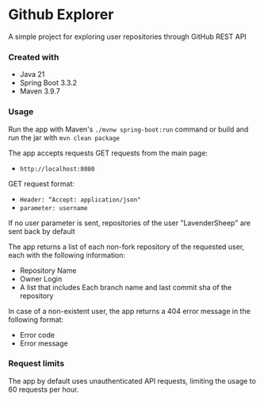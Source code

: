 # Github Explorer

A simple project for exploring user repositories through GitHub REST API

### Created with
* Java 21
* Spring Boot 3.3.2
* Maven 3.9.7

### Usage
Run the app with Maven's `./mvnw spring-boot:run` command or build and run the jar with `mvn clean package`

The app accepts requests GET requests from the main page:
* `http://localhost:8080`

GET request format:
* `Header: “Accept: application/json"`
* `parameter: username`

If no user parameter is sent, repositories of the user "LavenderSheep" are sent back by default

The app returns a list of each non-fork repository of the requested user, each with the following information:
* Repository Name
* Owner Login
* A list that includes Each branch name and last commit sha of the repository

In case of a non-existent user, the app returns a 404 error message in the following format:
* Error code
* Error message

### Request limits
The app by default uses unauthenticated API requests, limiting the usage to 60 requests per hour.
